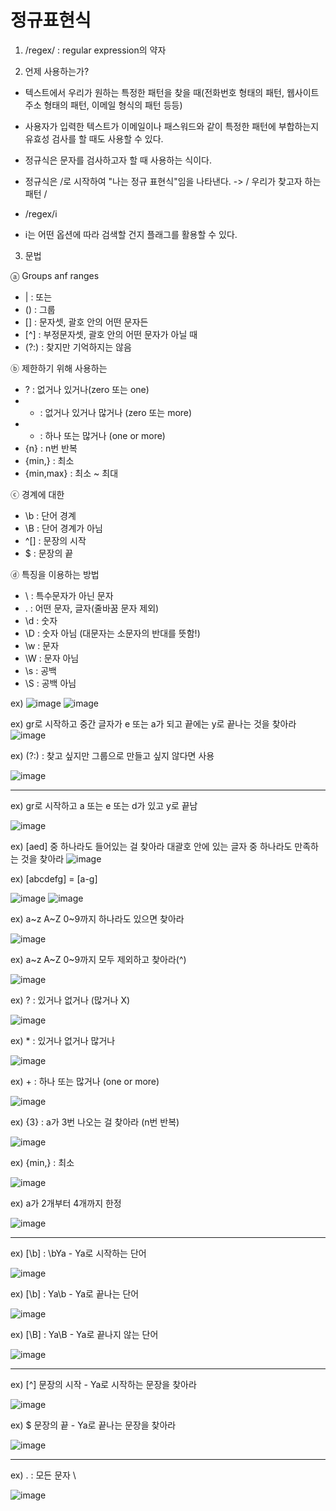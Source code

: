 # 정규표현식
1. /regex/ : regular expression의 약자 


2. 언제 사용하는가?
- 텍스트에서 우리가 원하는 특정한 패턴을 찾을 때(전화번호 형태의 패턴, 웹사이트 주소 형태의 패턴, 이메일 형식의 패턴 등등)
- 사용자가 입력한 텍스트가 이메일이나 패스워드와 같이 특정한 패턴에 부합하는지 유효성 검사를 할 때도 사용할 수 있다.
- 정규식은 문자를 검사하고자 할 때 사용하는 식이다.

- 정규식은 /로 시작하여 "나는 정규 표현식"임을 나타낸다. -> / 우리가 찾고자 하는 패턴 /
- /regex/i
- i는 어떤 옵션에 따라 검색할 건지 플래그를 활용할 수 있다.



3. 문법

ⓐ Groups anf ranges
   - | : 또는
   - () : 그룹
   - [] : 문자셋, 괄호 안의 어떤 문자든
   - [^] : 부정문자셋, 괄호 안의 어떤 문자가 아닐 때
   - (?:) : 찾지만 기억하지는 않음


ⓑ 제한하기 위해 사용하는
- ? : 없거나 있거나(zero 또는 one)
- * : 없거나 있거나 많거나 (zero 또는 more)
- + : 하나 또는 많거나 (one or more)
- {n} : n번 반복
- {min,} : 최소    
- {min,max} : 최소 ~ 최대


ⓒ 경계에 대한
- \b : 단어 경계
- \B : 단어 경계가 아님
- ^[] : 문장의 시작
- $ : 문장의 끝


ⓓ 특징을 이용하는 방법
- \ : 특수문자가 아닌 문자
- . : 어떤 문자, 글자(줄바꿈 문자 제외)
- \d : 숫자
- \D : 숫자 아님 (대문자는 소문자의 반대를 뜻함!)
- \w : 문자
- \W : 문자 아님
- \s : 공백
- \S : 공백 아님
  














ex) 
![image](https://github.com/aeiouzz/regex/assets/145514483/08e143ad-d8d5-4a79-b9d7-180b09a558da)
![image](https://github.com/aeiouzz/regex/assets/145514483/544cccce-6358-4217-984b-fcc7ce269daf)



ex)
gr로 시작하고 중간 글자가 e 또는 a가 되고 끝에는 y로 끝나는 것을 찾아라
![image](https://github.com/aeiouzz/regex/assets/145514483/1b2d0c64-4aa5-42b9-b4b1-8ff29af9c744)



ex) 
(?:) : 찾고 싶지만 그룹으로 만들고 싶지 않다면 사용


![image](https://github.com/aeiouzz/regex/assets/145514483/45326b54-6f09-414b-8f56-4cf247a3b8fa)



----------------------------------------------




ex) gr로 시작하고 a 또는 e 또는 d가 있고 y로 끝남


![image](https://github.com/aeiouzz/regex/assets/145514483/60d8551c-b003-48c7-a2a6-0b70e7bf4d48)



ex) [aed] 중 하나라도 들어있는 걸 찾아라 대괄호 안에 있는 글자 중 하나라도 만족하는 것을 찾아라
![image](https://github.com/aeiouzz/regex/assets/145514483/712b21b1-ca86-4bb9-8c1d-1ffa5737901b)







ex) [abcdefg] = [a-g]


![image](https://github.com/aeiouzz/regex/assets/145514483/205bbd04-61c4-4bd2-994b-700c310ed8a5)
![image](https://github.com/aeiouzz/regex/assets/145514483/a541d559-fc00-4477-97c8-f22094469227)




ex) a~z A~Z 0~9까지 하나라도 있으면 찾아라



![image](https://github.com/aeiouzz/regex/assets/145514483/c13d317a-8339-40c2-bae3-1e92ca4923c8)

ex) a~z A~Z 0~9까지 모두 제외하고 찾아라(^)



![image](https://github.com/aeiouzz/regex/assets/145514483/6a9f58e8-67f6-4361-a649-f61c2cfeb063)




ex) ? : 있거나 없거나 (많거나 X)



![image](https://github.com/aeiouzz/regex/assets/145514483/b355507e-2d52-4494-84f7-5049a05f84ac)


ex) * : 있거나 없거나 많거나



![image](https://github.com/aeiouzz/regex/assets/145514483/88924c25-0734-495a-babc-b5654c2b0a64)



ex) + : 하나 또는 많거나 (one or more) 



![image](https://github.com/aeiouzz/regex/assets/145514483/7e2f4857-537f-4839-9cfa-ceae0ba08cf7)




ex) {3} : a가 3번 나오는 걸 찾아라 (n번 반복)



![image](https://github.com/aeiouzz/regex/assets/145514483/e349755a-46b7-413a-9c5d-0f5642dc2d0c)



ex) {min,} : 최소



![image](https://github.com/aeiouzz/regex/assets/145514483/d9525b85-446c-4b1b-a249-221d5084e8a2)


ex) a가 2개부터 4개까지 한정



![image](https://github.com/aeiouzz/regex/assets/145514483/4562021e-99b1-4524-a7df-321e477db4ad)



 ---------------------------------------------------------------




ex) [\b] : \bYa - Ya로 시작하는 단어



![image](https://github.com/aeiouzz/regex/assets/145514483/a579f5db-a381-48a1-8d27-efd862f8e23a)



ex) [\b] : Ya\b - Ya로 끝나는 단어



![image](https://github.com/aeiouzz/regex/assets/145514483/1b1dfcdf-022b-4043-a345-4f64028f163c)




ex) [\B] : Ya\B - Ya로 끝나지 않는 단어




![image](https://github.com/aeiouzz/regex/assets/145514483/17465ac7-9a2a-4073-ae5e-c35aeb829ae0)





 --------------------------------------------------------





ex) [^] 문장의 시작 - Ya로 시작하는 문장을 찾아라



![image](https://github.com/aeiouzz/regex/assets/145514483/da443fcf-cc3a-4761-981e-e56239c3b69f)





ex) $ 문장의 끝 - Ya로 끝나는 문장을 찾아라



![image](https://github.com/aeiouzz/regex/assets/145514483/3d6e24f8-20b1-497f-9cbd-b59fc416cb57)







 --------------------------------------------------------
ex) . : 모든 문자
\


![image](https://github.com/aeiouzz/regex/assets/145514483/bc8da87d-5573-4b6a-8877-bede0405e814)




